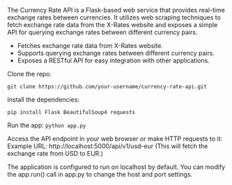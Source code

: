The Currency Rate API is a Flask-based web service that provides real-time exchange rates between currencies. It utilizes web scraping techniques to fetch exchange rate data from the X-Rates website and exposes a simple API for querying exchange rates between different currency pairs.

- Fetches exchange rate data from X-Rates website.
- Supports querying exchange rates between different currency pairs.
- Exposes a RESTful API for easy integration with other applications.

Clone the repo:

``git clone https://github.com/your-username/currency-rate-api.git``

Install the dependencies:

``pip install Flask BeautifulSoup4 requests``

Run the app:
``python app.py``

Access the API endpoint in your web browser or make HTTP requests to it:
Example URL: http://localhost:5000/api/v1/usd-eur
(This will fetch the exchange rate from USD to EUR.)

The application is configured to run on localhost by default. You can modify the app.run() call in app.py to change the host and port settings.
